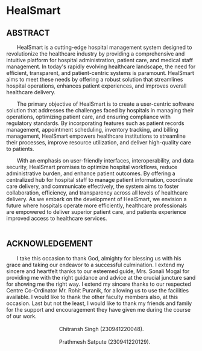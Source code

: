 # HealSmart

## ABSTRACT
&emsp;&emsp;HealSmart is a cutting-edge hospital management system designed to revolutionize the healthcare industry 
by providing a comprehensive and intuitive platform for hospital administration, patient care, and medical 
staff management. In today's rapidly evolving healthcare landscape, the need for efficient, transparent, 
and patient-centric systems is paramount. HealSmart aims to meet these needs by offering a robust 
solution that streamlines hospital operations, enhances patient experiences, and improves overall 
healthcare delivery.

&emsp;&emsp;The primary objective of HealSmart is to create a user-centric software solution that addresses the 
challenges faced by hospitals in managing their operations, optimizing patient care, and ensuring 
compliance with regulatory standards. By incorporating features such as patient records management, 
appointment scheduling, inventory tracking, and billing management, HealSmart empowers healthcare 
institutions to streamline their processes, improve resource utilization, and deliver high-quality care to 
patients.

&emsp;&emsp;With an emphasis on user-friendly interfaces, interoperability, and data security, HealSmart promises to 
optimize hospital workflows, reduce administrative burden, and enhance patient outcomes. By offering a 
centralized hub for hospital staff to manage patient information, coordinate care delivery, and 
communicate effectively, the system aims to foster collaboration, efficiency, and transparency across all 
levels of healthcare delivery. As we embark on the development of HealSmart, we envision a future where 
hospitals operate more efficiently, healthcare professionals are empowered to deliver superior patient 
care, and patients experience improved access to healthcare services.<br><br>

## ACKNOWLEDGEMENT
&emsp;&emsp;I take this occasion to thank God, almighty for blessing us with his grace and taking our endeavor to a
successful culmination. I extend my sincere and heartfelt thanks to our esteemed guide, Mrs. Sonali 
Mogal for providing me with the right guidance and advice at the crucial juncture sand for showing me
the right way. I extend my sincere thanks to our respected Centre Co-Ordinator Mr. Rohit Puranik, for
allowing us to use the facilities available. I would like to thank the other faculty members also, at this
occasion. Last but not the least, I would like to thank my friends and family for the support and
encouragement they have given me during the course of our work.
<br>&emsp;&emsp;&emsp;&emsp;&emsp;&emsp;&emsp;&emsp;&emsp;&emsp;&emsp;&emsp;&emsp;&emsp;&emsp;&emsp;&emsp;&emsp;&emsp;&emsp;&emsp;&emsp;&emsp;&emsp;&emsp;&emsp;&emsp;&emsp;&emsp;&emsp;&emsp;&emsp;&emsp;&emsp;&emsp;&emsp;&emsp;&emsp;&emsp;&emsp;&emsp;&emsp;&emsp;&emsp;&emsp;&emsp;Chitransh Singh (230941220048).
<br>&emsp;&emsp;&emsp;&emsp;&emsp;&emsp;&emsp;&emsp;&emsp;&emsp;&emsp;&emsp;&emsp;&emsp;&emsp;&emsp;&emsp;&emsp;&emsp;&emsp;&emsp;&emsp;&emsp;&emsp;&emsp;&emsp;&emsp;&emsp;&emsp;&emsp;&emsp;&emsp;&emsp;&emsp;&emsp;&emsp;&emsp;&emsp;&emsp;&emsp;&emsp;&emsp;&emsp;&emsp;&emsp;&emsp;Prathmesh Satpute (230941220129).<br>

##
